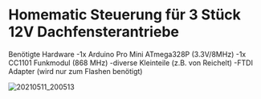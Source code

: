 # Homematic Steuerung für 3 Stück 12V Dachfensterantriebe
 
 Benötigte Hardware
-1x Arduino Pro Mini ATmega328P (3.3V/8MHz)
-1x CC1101 Funkmodul (868 MHz)
-diverse Kleinteile (z.B. von Reichelt)
-FTDI Adapter (wird nur zum Flashen benötigt)

![20210511_200513](https://user-images.githubusercontent.com/54813823/121242560-fec97100-c89c-11eb-9aa0-a453a709c32c.jpg)
